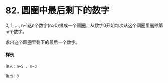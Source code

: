# 82. 圆圈中最后剩下的数字

0, 1, …, n-1这n个数字(n>0)排成一个圆圈，从数字0开始每次从这个圆圈里删除第m个数字。

求出这个圆圈里剩下的最后一个数字。

#### 样例

```
输入：n=5 , m=3

输出：3
```